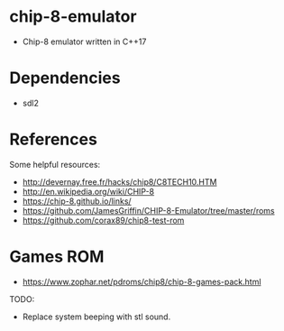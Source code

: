 # chip-8-emulator
* Chip-8 emulator written in C++17

# Dependencies
* sdl2

# References
Some helpful resources:
* http://devernay.free.fr/hacks/chip8/C8TECH10.HTM
* http://en.wikipedia.org/wiki/CHIP-8
* https://chip-8.github.io/links/
* https://github.com/JamesGriffin/CHIP-8-Emulator/tree/master/roms
* https://github.com/corax89/chip8-test-rom

# Games ROM
* https://www.zophar.net/pdroms/chip8/chip-8-games-pack.html

TODO:
* Replace system beeping with stl sound.
